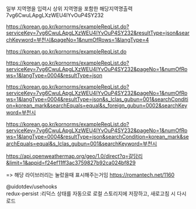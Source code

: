 일부 지역명을 입력시 상위 지역명을 포함한 해당지역명출력
7vg6CwuLApgLXzWEU4IYvOuP4SY232

https://korean.go.kr/kornorms/exampleReqList.do?serviceKey=7vg6CwuLApgLXzWEU4IYvOuP4SY232&resultType=json&searchKeyword=부천시&pageNo=1&numOfRows=1&langType=4

https://korean.go.kr/kornorms/exampleReqList.do

https://korean.go.kr/kornorms/exampleReqList.do?serviceKey=7vg6CwuLApgLXzWEU4IYvOuP4SY232&pageNo=1&numOfRows=1&langType=0004&resultType=json

https://korean.go.kr/kornorms/exampleReqList.do?serviceKey=7vg6CwuLApgLXzWEU4IYvOuP4SY232&pageNo=1&numOfRows=1&langType=0004&resultType=json&s_lclas_gubun=001&searchCondition=korean_mark&searchEquals=equal&s_foreign_gubun=0002&searchKeyword=부천시

https://korean.go.kr/kornorms/exampleReqList.do?serviceKey=7vg6CwuLApgLXzWEU4IYvOuP4SY232&pageNo=1&numOfRows=1&langType=0004&resultType=json&searchCondition=korean_mark&searchEquals=equal&s_lclas_gubun=001&searchKeyword=부천시

https://api.openweathermap.org/geo/1.0/direct?q=갈담리&limit=1&appid=f24ef11ff3ac3759827b92ca024bf829

<!-- 검색창 키보드 이동을 위해 @xyflow/react 라이브러리 설치 및 useKeyPress 함수를 사용 -->
=> 해당 라이브러리는 눌렀을때 표시해주는거임
https://romantech.net/1160

@uidotdev/usehooks
\
redux-persist
:리덕스 상태를 자동으로 로컬 스토리지에 저장하고, 새로고침 시 다시 로드